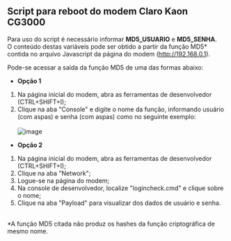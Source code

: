 ## Script para reboot do modem Claro Kaon CG3000

Para uso do script é necessário informar **MD5_USUARIO** e **MD5_SENHA**.<br>
O conteúdo destas variáveis pode ser obtido a partir da função MD5* contida no arquivo Javascript da página do modem (http://192.168.0.1).

Pode-se acessar a saída da função MD5 de uma das formas abaixo:

- **Opção 1**
1. Na página inicial do modem, abra as ferramentas de desenvolvedor (CTRL+SHIFT+I);
2. Clique na aba "Console" e digite o nome da função, informando usuário (com aspas) e senha (com aspas) como no seguinte exemplo:<br><br>
   ![image](https://user-images.githubusercontent.com/43688750/184453309-4be7f8fa-4253-414b-aa75-01cffe98333d.png)

- **Opção 2**
1. Na página inicial do modem, abra as ferramentas de desenvolvedor (CTRL+SHIFT+I);
2. Clique na aba "Network";
3. Logue-se na página do modem;
4. Na console de desenvolvedor, localize "logincheck.cmd" e clique sobre o nome;
5. Clique na aba "Payload" para visualizar dos dados de usuário e senha.

<br>
*A função MD5 citada não produz os hashes da função criptográfica de mesmo nome. 
